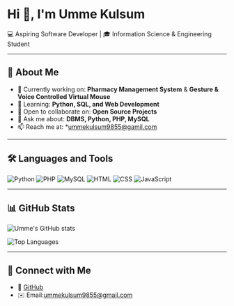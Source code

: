 # Hi 👋, I'm Umme Kulsum  

💻 Aspiring Software Developer | 🎓 Information Science & Engineering Student  

---

## 🚀 About Me
- 🔭 Currently working on: **Pharmacy Management System** & **Gesture & Voice Controlled Virtual Mouse**  
- 🌱 Learning: **Python, SQL, and Web Development**  
- 👯 Open to collaborate on: **Open Source Projects**  
- 💬 Ask me about: **DBMS, Python, PHP, MySQL**  
- 📫 Reach me at: *ummekulsum9855@gamil.com

---

## 🛠️ Languages and Tools
![Python](https://img.shields.io/badge/Python-3776AB?style=for-the-badge&logo=python&logoColor=white)
![PHP](https://img.shields.io/badge/PHP-777BB4?style=for-the-badge&logo=php&logoColor=white)
![MySQL](https://img.shields.io/badge/MySQL-005C84?style=for-the-badge&logo=mysql&logoColor=white)
![HTML](https://img.shields.io/badge/HTML5-E34F26?style=for-the-badge&logo=html5&logoColor=white)
![CSS](https://img.shields.io/badge/CSS3-1572B6?style=for-the-badge&logo=css3&logoColor=white)
![JavaScript](https://img.shields.io/badge/JavaScript-F7DF1E?style=for-the-badge&logo=javascript&logoColor=black)

---

## 📊 GitHub Stats
![Umme's GitHub stats](https://github-readme-stats.vercel.app/api?username=UmmeKulsum320&show_icons=true&theme=tokyonight)  

![Top Languages](https://github-readme-stats.vercel.app/api/top-langs/?username=UmmeKulsum320&layout=compact&theme=tokyonight)

---

## 🔗 Connect with Me
- 📂 [GitHub](https://github.com/UmmeKulsum320)  
- ✉️ Email:ummekulsum9855@gmail.com
